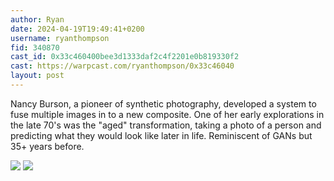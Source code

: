 ```yaml
---
author: Ryan
date: 2024-04-19T19:49:41+0200
username: ryanthompson
fid: 340870
cast_id: 0x33c460400bee3d1333daf2c4f2201e0b819330f2
cast: https://warpcast.com/ryanthompson/0x33c46040
layout: post
---
```

Nancy Burson, a pioneer of synthetic photography, developed a system to fuse multiple images in to a new composite. One of her early explorations in the late 70's was the "aged" transformation, taking a photo of a person and predicting what they would look like later in life. Reminiscent of GANs but 35+ years before.  

![](https://imagedelivery.net/BXluQx4ige9GuW0Ia56BHw/87efa5c9-3014-4efc-7f71-ea2424f60c00/original)
![](https://imagedelivery.net/BXluQx4ige9GuW0Ia56BHw/b8594213-43b6-46ec-96f6-4ea0f6652700/original)